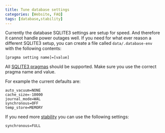 ```yaml
---
title: Tune database settings
categories: [Website, FAQ]
tags: [database,stability]
---
```

Currently the database SQLITE3 settings are setup for speed. And therefore it cannot handle power outages well. If you need for what ever reason a different SQLITE3 setup, you can create a file called `data/.database-env` with the following contents:

```
[pragma setting name]=[value]
```

All [SQLITE3 pragmas](https://www.sqlite.org/pragma.html) should be supported. Make sure you use the correct pragma name and value.

For example the current defaults are:

```console
auto_vacuum=NONE
cache_size=-10000
journal_mode=WAL
synchronous=OFF
temp_store=MEMORY
```

If you need more [stability](https://www.sqlite.org/howtocorrupt.html) you can use the following settings:

```console
synchronous=FULL
```